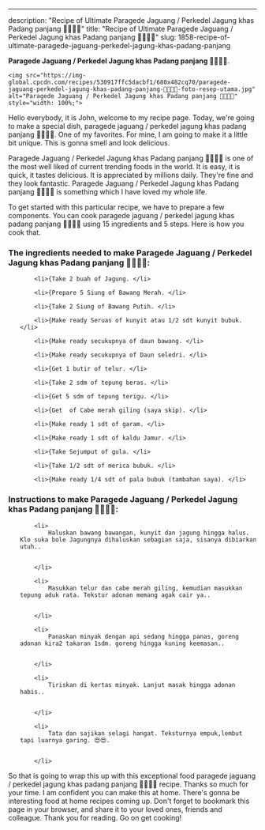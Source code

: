 ---
description: "Recipe of Ultimate Paragede Jaguang / Perkedel Jagung khas Padang panjang 🌽🥚🇮🇩"
title: "Recipe of Ultimate Paragede Jaguang / Perkedel Jagung khas Padang panjang 🌽🥚🇮🇩"
slug: 1858-recipe-of-ultimate-paragede-jaguang-perkedel-jagung-khas-padang-panjang

<p>
	<strong>Paragede Jaguang / Perkedel Jagung khas Padang panjang 🌽🥚🇮🇩</strong>. 
	
</p>
<p>
	
	<img src="https://img-global.cpcdn.com/recipes/530917ffc5dacbf1/680x482cq70/paragede-jaguang-perkedel-jagung-khas-padang-panjang-🌽🥚🇮🇩-foto-resep-utama.jpg" alt="Paragede Jaguang / Perkedel Jagung khas Padang panjang 🌽🥚🇮🇩" style="width: 100%;">
	
	
</p>
<p>
	Hello everybody, it is John, welcome to my recipe page. Today, we're going to make a special dish, paragede jaguang / perkedel jagung khas padang panjang 🌽🥚🇮🇩. One of my favorites. For mine, I am going to make it a little bit unique. This is gonna smell and look delicious.
</p>
	
<p>
	
</p>
<p>
	Paragede Jaguang / Perkedel Jagung khas Padang panjang 🌽🥚🇮🇩 is one of the most well liked of current trending foods in the world. It is easy, it is quick, it tastes delicious. It is appreciated by millions daily. They're fine and they look fantastic. Paragede Jaguang / Perkedel Jagung khas Padang panjang 🌽🥚🇮🇩 is something which I have loved my whole life.
</p>

<p>
To get started with this particular recipe, we have to prepare a few components. You can cook paragede jaguang / perkedel jagung khas padang panjang 🌽🥚🇮🇩 using 15 ingredients and 5 steps. Here is how you cook that.
</p>

<h3>The ingredients needed to make Paragede Jaguang / Perkedel Jagung khas Padang panjang 🌽🥚🇮🇩:</h3>

<ol>
	
		<li>{Take 2 buah of Jagung. </li>
	
		<li>{Prepare 5 Siung of Bawang Merah. </li>
	
		<li>{Take 2 Siung of Bawang Putih. </li>
	
		<li>{Make ready Seruas of kunyit atau 1/2 sdt kunyit bubuk. </li>
	
		<li>{Make ready secukupnya of daun bawang. </li>
	
		<li>{Make ready secukupnya of Daun seledri. </li>
	
		<li>{Get 1 butir of telur. </li>
	
		<li>{Take 2 sdm of tepung beras. </li>
	
		<li>{Get 5 sdm of tepung terigu. </li>
	
		<li>{Get  of Cabe merah giling (saya skip). </li>
	
		<li>{Make ready 1 sdt of garam. </li>
	
		<li>{Make ready 1 sdt of kaldu Jamur. </li>
	
		<li>{Take Sejumput of gula. </li>
	
		<li>{Take 1/2 sdt of merica bubuk. </li>
	
		<li>{Make ready 1/4 sdt of pala bubuk (tambahan saya). </li>
	
</ol>
<p>
	
</p>

<h3>Instructions to make Paragede Jaguang / Perkedel Jagung khas Padang panjang 🌽🥚🇮🇩:</h3>

<ol>
	
		<li>
			Haluskan bawang bawangan, kunyit dan jagung hingga halus. Klo suka bole Jagungnya dihaluskan sebagian saja, sisanya dibiarkan utuh..
			
			
		</li>
	
		<li>
			Masukkan telur dan cabe merah giling, kemudian masukkan tepung aduk rata. Tekstur adonan memang agak cair ya..
			
			
		</li>
	
		<li>
			Panaskan minyak dengan api sedang hingga panas, goreng adonan kira2 takaran 1sdm. goreng hingga kuning keemasan..
			
			
		</li>
	
		<li>
			Tiriskan di kertas minyak. Lanjut masak hingga adonan habis..
			
			
		</li>
	
		<li>
			Tata dan sajikan selagi hangat. Teksturnya empuk,lembut tapi luarnya garing. 😍😍.
			
			
		</li>
	
</ol>

<p>
	
</p>

<p>
	So that is going to wrap this up with this exceptional food paragede jaguang / perkedel jagung khas padang panjang 🌽🥚🇮🇩 recipe. Thanks so much for your time. I am confident you can make this at home. There's gonna be interesting food at home recipes coming up. Don't forget to bookmark this page in your browser, and share it to your loved ones, friends and colleague. Thank you for reading. Go on get cooking!
</p>
